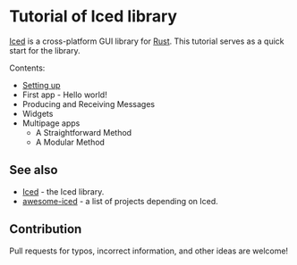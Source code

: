 # Tutorial of Iced library

[Iced](https://iced.rs/) is a cross-platform GUI library for [Rust](https://www.rust-lang.org/).
This tutorial serves as a quick start for the library.

Contents:

* [Setting up](./tutorial/setting_up.md)
* First app - Hello world!
* Producing and Receiving Messages
* Widgets
* Multipage apps
  * A Straightforward Method
  * A Modular Method
<!-- * Keyboard events -->

## See also

* [Iced](https://github.com/iced-rs/iced) - the Iced library.
* [awesome-iced](https://github.com/iced-rs/awesome-iced) - a list of projects depending on Iced.

## Contribution

Pull requests for typos, incorrect information, and other ideas are welcome!
